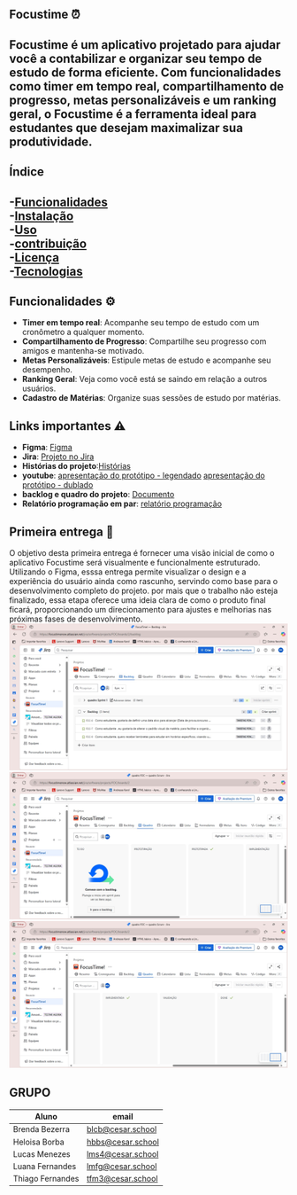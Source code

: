 ## Focustime ⏰

**Focustime** é um aplicativo projetado para ajudar você a contabilizar e organizar seu tempo de estudo de forma eficiente. Com funcionalidades como timer em tempo real, compartilhamento de progresso, metas personalizáveis e um ranking geral, o Focustime é a ferramenta ideal para estudantes que desejam maximalizar sua produtividade.
---
## Índice
-[Funcionalidades](#funcionalidades)  
-[Instalação](#Instalação)  
-[Uso](#Uso)  
-[contribuição](#Contribuição)  
-[Licença](#Licença)  
-[Tecnologias](#Tecnologias)  
---
## Funcionalidades ⚙️
- **Timer em tempo real**: Acompanhe seu tempo de estudo com um cronômetro a qualquer momento.
- **Compartilhamento de Progresso**: Compartilhe seu progresso com amigos e mantenha-se motivado.
- **Metas Personalizáveis**: Estipule metas de estudo e acompanhe seu desempenho.
- **Ranking Geral**: Veja como você está se saindo em relação a outros usuários.
- **Cadastro de Matérias**: Organize suas sessões de estudo por matérias.

## Links importantes ⚠️
- **Figma**: [Figma](https://www.figma.com/design/Zsu2h3dlnZQFJjIIsyMDmL/FocusTime?m=auto&t=hjfoeNPBILq3BWJs-6)  
- **Jira**: [Projeto no Jira](https://focustimenow.atlassian.net/jira/software/projects/FOC/summary)  
- **Histórias do projeto**:[Histórias](https://docs.google.com/document/d/1Fll4IUvsdfB777OE4EdtUfXwO-ygG_pBUts8kASELos/edit?usp=sharing)
- **youtube**: [apresentação do protótipo - legendado](https://youtu.be/4_51bAq3vGY) [apresentação do protótipo - dublado](https://youtu.be/zz-bhv_pV1E)
- **backlog e quadro do projeto**: [Documento](https://docs.google.com/document/d/1CoXZUGrOC8zCm6xNiq8LR7gmqvhTzZx5oNGm1arXVo8/edit?usp=sharing)
- **Relatório programação em par**: [relatório programação](https://docs.google.com/document/d/1-XticSoMchm8W1HqzMP1LiDjTKTyeXXCzLYorMRl1rw/edit)

## Primeira entrega 📄
O objetivo desta primeira entrega é fornecer uma visão inicial de como o aplicativo Focustime será visualmente e funcionalmente estruturado. Utilizando o Figma, esssa entrega permite visualizar o design e a experiência do usuário ainda como rascunho, servindo como base para o desenvolvimento completo do projeto. por mais que o trabalho não esteja finalizado, essa etapa oferece uma ideia clara de como o produto final ficará, proporcionando um direcionamento para ajustes e melhorias nas próximas fases de desenvolvimento.
![Backlog](img/WhatsApp%20Image%202025-03-28%20at%2014.42.53.jpeg)
![Quadros](img/WhatsApp%20Image%202025-03-28%20at%2014.43.03.jpeg)
![Quadros](img/WhatsApp%20Image%202025-03-28%20at%2014.43.11.jpeg)

## GRUPO 
| Aluno | email |
|-------------|---------------------|
| Brenda Bezerra  | blcb@cesar.school       |
| Heloisa Borba | hbbs@cesar.school     |
| Lucas Menezes | lms4@cesar.school    |
| Luana Fernandes   | lmfg@cesar.school        |
| Thiago Fernandes | tfm3@cesar.school |



